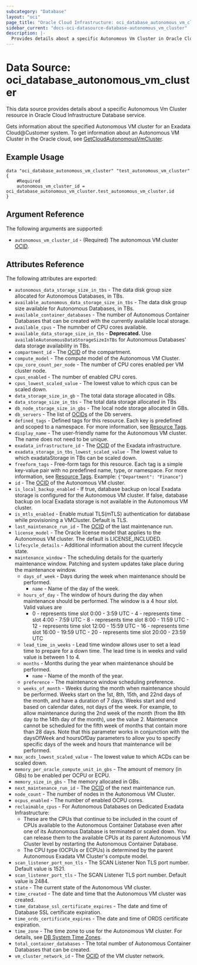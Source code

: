 ```yaml
---
subcategory: "Database"
layout: "oci"
page_title: "Oracle Cloud Infrastructure: oci_database_autonomous_vm_cluster"
sidebar_current: "docs-oci-datasource-database-autonomous_vm_cluster"
description: |-
  Provides details about a specific Autonomous Vm Cluster in Oracle Cloud Infrastructure Database service
---
```


# Data Source: oci_database_autonomous_vm_cluster
This data source provides details about a specific Autonomous Vm Cluster resource in Oracle Cloud Infrastructure Database service.

Gets information about the specified Autonomous VM cluster for an Exadata Cloud@Customer system. To get information about an Autonomous VM Cluster in the Oracle cloud, see [GetCloudAutonomousVmCluster](https://docs.cloud.oracle.com/iaas/api/#/en/database/latest/CloudAutonomousVmCluster/GetCloudAutonomousVmCluster).


## Example Usage

```hcl
data "oci_database_autonomous_vm_cluster" "test_autonomous_vm_cluster" {
	#Required
	autonomous_vm_cluster_id = oci_database_autonomous_vm_cluster.test_autonomous_vm_cluster.id
}
```

## Argument Reference

The following arguments are supported:

* `autonomous_vm_cluster_id` - (Required) The autonomous VM cluster [OCID](https://docs.cloud.oracle.com/iaas/Content/General/Concepts/identifiers.htm).


## Attributes Reference

The following attributes are exported:

* `autonomous_data_storage_size_in_tbs` - The data disk group size allocated for Autonomous Databases, in TBs.
* `available_autonomous_data_storage_size_in_tbs` - The data disk group size available for Autonomous Databases, in TBs.
* `available_container_databases` - The number of Autonomous Container Databases that can be created with the currently available local storage.
* `available_cpus` - The numnber of CPU cores available.
* `available_data_storage_size_in_tbs` - **Deprecated.** Use `availableAutonomousDataStorageSizeInTBs` for Autonomous Databases' data storage availability in TBs. 
* `compartment_id` - The [OCID](https://docs.cloud.oracle.com/iaas/Content/General/Concepts/identifiers.htm) of the compartment.
* `compute_model` - The compute model of the Autonomous VM Cluster.  
* `cpu_core_count_per_node` - The number of CPU cores enabled per VM cluster node.
* `cpus_enabled` - The number of enabled CPU cores.
* `cpus_lowest_scaled_value` - The lowest value to which cpus can be scaled down.
* `data_storage_size_in_gb` - The total data storage allocated in GBs.
* `data_storage_size_in_tbs` - The total data storage allocated in TBs
* `db_node_storage_size_in_gbs` - The local node storage allocated in GBs.
* `db_servers` - The list of [OCIDs](https://docs.cloud.oracle.com/iaas/Content/General/Concepts/identifiers.htm) of the Db servers.
* `defined_tags` - Defined tags for this resource. Each key is predefined and scoped to a namespace. For more information, see [Resource Tags](https://docs.cloud.oracle.com/iaas/Content/General/Concepts/resourcetags.htm). 
* `display_name` - The user-friendly name for the Autonomous VM cluster. The name does not need to be unique.
* `exadata_infrastructure_id` - The [OCID](https://docs.cloud.oracle.com/iaas/Content/General/Concepts/identifiers.htm) of the Exadata infrastructure.
* `exadata_storage_in_tbs_lowest_scaled_value` - The lowest value to which exadataStorage in TBs can be scaled down.
* `freeform_tags` - Free-form tags for this resource. Each tag is a simple key-value pair with no predefined name, type, or namespace. For more information, see [Resource Tags](https://docs.cloud.oracle.com/iaas/Content/General/Concepts/resourcetags.htm).  Example: `{"Department": "Finance"}` 
* `id` - The [OCID](https://docs.cloud.oracle.com/iaas/Content/General/Concepts/identifiers.htm) of the Autonomous VM cluster.
* `is_local_backup_enabled` - If true, database backup on local Exadata storage is configured for the Autonomous VM cluster. If false, database backup on local Exadata storage is not available in the Autonomous VM cluster. 
* `is_mtls_enabled` - Enable mutual TLS(mTLS) authentication for database while provisioning a VMCluster. Default is TLS.
* `last_maintenance_run_id` - The [OCID](https://docs.cloud.oracle.com/iaas/Content/General/Concepts/identifiers.htm) of the last maintenance run.
* `license_model` - The Oracle license model that applies to the Autonomous VM cluster. The default is LICENSE_INCLUDED. 
* `lifecycle_details` - Additional information about the current lifecycle state.
* `maintenance_window` - The scheduling details for the quarterly maintenance window. Patching and system updates take place during the maintenance window. 
	* `days_of_week` - Days during the week when maintenance should be performed.
		* `name` - Name of the day of the week.
	* `hours_of_day` - The window of hours during the day when maintenance should be performed. The window is a 4 hour slot. Valid values are
		* 0 - represents time slot 0:00 - 3:59 UTC - 4 - represents time slot 4:00 - 7:59 UTC - 8 - represents time slot 8:00 - 11:59 UTC - 12 - represents time slot 12:00 - 15:59 UTC - 16 - represents time slot 16:00 - 19:59 UTC - 20 - represents time slot 20:00 - 23:59 UTC
	* `lead_time_in_weeks` - Lead time window allows user to set a lead time to prepare for a down time. The lead time is in weeks and valid value is between 1 to 4. 
	* `months` - Months during the year when maintenance should be performed.
		* `name` - Name of the month of the year.
	* `preference` - The maintenance window scheduling preference.
	* `weeks_of_month` - Weeks during the month when maintenance should be performed. Weeks start on the 1st, 8th, 15th, and 22nd days of the month, and have a duration of 7 days. Weeks start and end based on calendar dates, not days of the week. For example, to allow maintenance during the 2nd week of the month (from the 8th day to the 14th day of the month), use the value 2. Maintenance cannot be scheduled for the fifth week of months that contain more than 28 days. Note that this parameter works in conjunction with the  daysOfWeek and hoursOfDay parameters to allow you to specify specific days of the week and hours that maintenance will be performed. 
* `max_acds_lowest_scaled_value` - The lowest value to which ACDs can be scaled down.
* `memory_per_oracle_compute_unit_in_gbs` - The amount of memory (in GBs) to be enabled per OCPU or ECPU.  
* `memory_size_in_gbs` - The memory allocated in GBs.
* `next_maintenance_run_id` - The [OCID](https://docs.cloud.oracle.com/iaas/Content/General/Concepts/identifiers.htm) of the next maintenance run.
* `node_count` - The number of nodes in the Autonomous VM Cluster. 
* `ocpus_enabled` - The number of enabled OCPU cores.
* `reclaimable_cpus` - For Autonomous Databases on Dedicated Exadata Infrastructure:
	* These are the CPUs that continue to be included in the count of CPUs available to the Autonomous Container Database even after one of its Autonomous Database is terminated or scaled down. You can release them to the available CPUs at its parent Autonomous VM Cluster level by restarting the Autonomous Container Database.
	* The CPU type (OCPUs or ECPUs) is determined by the parent Autonomous Exadata VM Cluster's compute model.  
* `scan_listener_port_non_tls` - The SCAN Listener Non TLS port number. Default value is 1521.
* `scan_listener_port_tls` - The SCAN Listener TLS port number. Default value is 2484.
* `state` - The current state of the Autonomous VM cluster.
* `time_created` - The date and time that the Autonomous VM cluster was created.
* `time_database_ssl_certificate_expires` - The date and time of Database SSL certificate expiration.
* `time_ords_certificate_expires` - The date and time of ORDS certificate expiration.
* `time_zone` - The time zone to use for the Autonomous VM cluster. For details, see [DB System Time Zones](https://docs.cloud.oracle.com/iaas/Content/Database/References/timezones.htm).
* `total_container_databases` - The total number of Autonomous Container Databases that can be created.
* `vm_cluster_network_id` - The [OCID](https://docs.cloud.oracle.com/iaas/Content/General/Concepts/identifiers.htm) of the VM cluster network.

